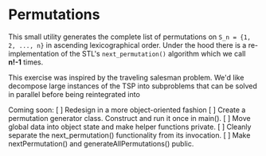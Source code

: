 # Permutations

This small utility generates the complete list of permutations on `S_n = {1, 2, ..., n}`
in ascending lexicographical order. Under the hood there is a re-implementation of 
the STL's `next_permutation()` algorithm which we call **n!-1** times.

This exercise was inspired by the traveling salesman problem. We'd like decompose
large instances of the TSP into subproblems
that can be solved in parallel before being reintegrated into 


Coming soon:
[ ] Redesign in a more object-oriented fashion
  [ ] Create a permutation generator class. Construct and run it once in main().
  [ ] Move global data into object state and make helper functions private.
  [ ] Cleanly separate the next_permutation() functionality from its invocation.
[ ] Make nextPermutation() and generateAllPermutations() public.

